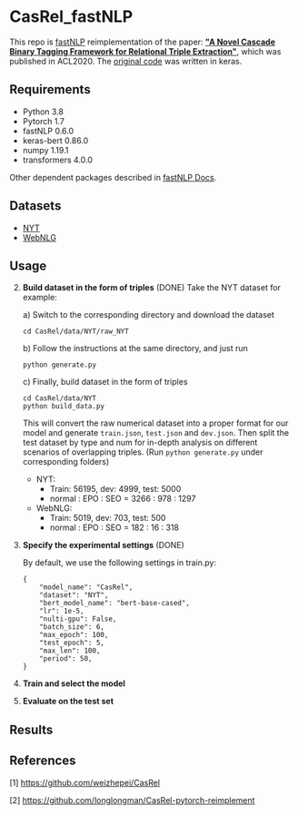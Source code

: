 # CasRel_fastNLP
This repo is [fastNLP](https://fastnlp.readthedocs.io/zh/latest/) reimplementation of the paper:  [**"A Novel Cascade Binary Tagging Framework for Relational Triple Extraction"**](https://www.aclweb.org/anthology/2020.acl-main.136.pdf), which was published in ACL2020. The [original code](https://github.com/weizhepei/CasRel) was written in keras.

## Requirements

- Python 3.8
- Pytorch 1.7
- fastNLP 0.6.0
- keras-bert 0.86.0
- numpy 1.19.1 
- transformers 4.0.0

Other dependent packages described in [fastNLP Docs](https://fastnlp.readthedocs.io/zh/latest/user/installation.html).

## Datasets

- [NYT](https://github.com/weizhepei/CasRel/tree/master/data/NYT)
- [WebNLG](https://github.com/weizhepei/CasRel/tree/master/data/WebNLG)

## Usage

2. **Build dataset in the form of triples** (DONE)
   Take the NYT dataset for example:
   
   a) Switch to the corresponding directory and download the dataset
   
   ```
   cd CasRel/data/NYT/raw_NYT
   ```
   
   b) Follow the instructions at the same directory, and just run
   
   ```
   python generate.py
   ```
   
   c) Finally, build dataset in the form of triples
   
   ```
   cd CasRel/data/NYT
   python build_data.py
   ```
   
   This will convert the raw numerical dataset into a proper format for our model and generate `train.json`, `test.json` and `dev.json`. Then split the test dataset by type and num for in-depth analysis on different scenarios of overlapping triples. (Run `python generate.py` under corresponding folders)
   
   - NYT:
     - Train: 56195, dev: 4999, test: 5000
     - normal : EPO : SEO = 3266 : 978 : 1297  
   - WebNLG:
     - Train: 5019, dev: 703, test: 500
     - normal : EPO : SEO = 182 : 16 : 318  
   
2. **Specify the experimental settings** (DONE)

   By default, we use the following settings in train.py:

   ```
   {
       "model_name": "CasRel",
       "dataset": "NYT",
       "bert_model_name": "bert-base-cased",
       "lr": 1e-5,
       "nulti-gpu": False,
       "batch_size": 6,
       "max_epoch": 100,
       "test_epoch": 5,
       "max_len": 100,
       "period": 50,
   }
   ```

3. **Train and select the model** 

4. **Evaluate on the test set**



## Results



## References

[1] https://github.com/weizhepei/CasRel

[2] https://github.com/longlongman/CasRel-pytorch-reimplement

